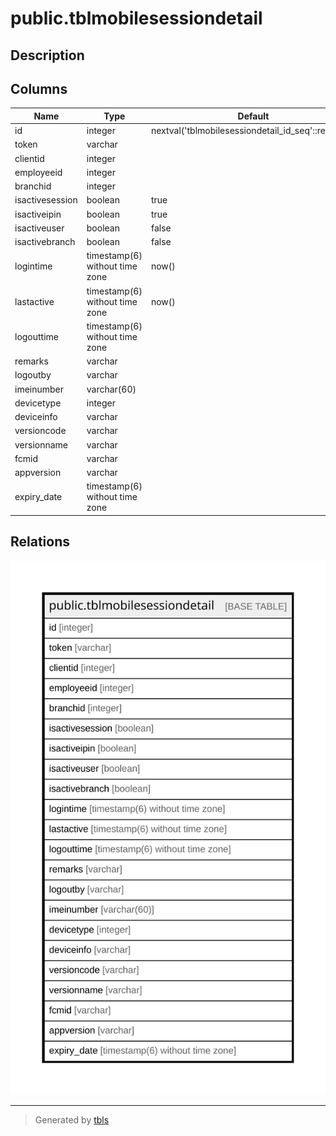 # public.tblmobilesessiondetail

## Description

## Columns

| Name | Type | Default | Nullable | Children | Parents | Comment |
| ---- | ---- | ------- | -------- | -------- | ------- | ------- |
| id | integer | nextval('tblmobilesessiondetail_id_seq'::regclass) | false |  |  |  |
| token | varchar |  | true |  |  |  |
| clientid | integer |  | true |  |  |  |
| employeeid | integer |  | true |  |  |  |
| branchid | integer |  | true |  |  |  |
| isactivesession | boolean | true | true |  |  |  |
| isactiveipin | boolean | true | true |  |  |  |
| isactiveuser | boolean | false | true |  |  |  |
| isactivebranch | boolean | false | true |  |  |  |
| logintime | timestamp(6) without time zone | now() | true |  |  |  |
| lastactive | timestamp(6) without time zone | now() | true |  |  |  |
| logouttime | timestamp(6) without time zone |  | true |  |  |  |
| remarks | varchar |  | true |  |  |  |
| logoutby | varchar |  | true |  |  |  |
| imeinumber | varchar(60) |  | true |  |  |  |
| devicetype | integer |  | true |  |  |  |
| deviceinfo | varchar |  | true |  |  |  |
| versioncode | varchar |  | true |  |  |  |
| versionname | varchar |  | true |  |  |  |
| fcmid | varchar |  | true |  |  |  |
| appversion | varchar |  | true |  |  |  |
| expiry_date | timestamp(6) without time zone |  | true |  |  |  |

## Relations

![er](public.tblmobilesessiondetail.svg)

---

> Generated by [tbls](https://github.com/k1LoW/tbls)

